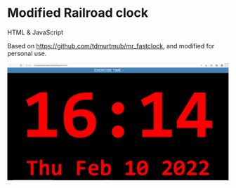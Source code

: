 # Modified Railroad clock
HTML & JavaScript

Based on https://github.com/tdmurtmub/mr_fastclock, and modified for personal use.

![alt text](https://github.com/JoseRev/faster-clock/blob/main/img1.png?raw=true)
